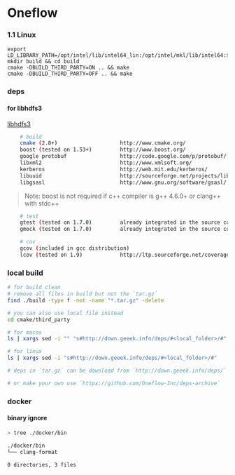 # Oneflow

### 1.1 Linux 

```
export LD_LIBRARY_PATH=/opt/intel/lib/intel64_lin:/opt/intel/mkl/lib/intel64:$LD_LIBRARY_PATH
mkdir build && cd build
cmake -DBUILD_THIRD_PARTY=ON .. && make
cmake -DBUILD_THIRD_PARTY=OFF .. && make
```

### deps

#### for libhdfs3

[libhdfs3](https://github.com/apache/incubator-hawq/blob/master/depends/libhdfs3/README.md)

```bash
    # build
    cmake (2.8+)                    http://www.cmake.org/
    boost (tested on 1.53+)         http://www.boost.org/
    google protobuf                 http://code.google.com/p/protobuf/
    libxml2                         http://www.xmlsoft.org/
    kerberos                        http://web.mit.edu/kerberos/
    libuuid                         http://sourceforge.net/projects/libuuid/
    libgsasl                        http://www.gnu.org/software/gsasl/
```

> Note: boost is not required if c++ compiler is g++ 4.6.0+ or clang++ with stdc++

```bash
    # test
    gtest (tested on 1.7.0)         already integrated in the source code
    gmock (tested on 1.7.0)         already integrated in the source code
```

```bash
    # cov
    gcov (included in gcc distribution)
    lcov (tested on 1.9)            http://ltp.sourceforge.net/coverage/lcov.php
```

### local build

```bash
# for build clean
# remove all files in build but not the `tar.gz`
find ./build -type f -not -name "*.tar.gz" -delete
```

```bash
# you can also use local file instead
cd cmake/third_party

# for macos
ls | xargs sed -i "" "s#http://down.geeek.info/deps/#<local_folder>/#"

# for linux
ls | xargs sed -i "s#http://down.geeek.info/deps/#<local_folder>/#"

# deps in `tar.gz` can be download from `http://down.geeek.info/deps/`

# or make your own use `https://github.com/Oneflow-Inc/deps-archive`
```

### docker

#### binary ignore

```bash
> tree ./docker/bin

./docker/bin
└── clang-format

0 directories, 3 files
```
